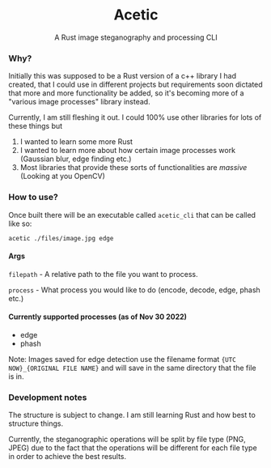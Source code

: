 <h1 align="center">Acetic</h1>
<p align="center">A Rust image steganography and processing CLI</p>

### Why?
Initially this was supposed to be a Rust version of a c++ library I had created, that I could use in different 
projects but requirements soon dictated that more and more functionality be added, so it's becoming more of a "various 
image processes" library instead.

Currently, I am still fleshing it out. I could 100% use other libraries for lots of these things but
1. I wanted to learn some more Rust
2. I wanted to learn more about how certain image processes work (Gaussian blur, edge finding etc.)
3. Most libraries that provide these sorts of functionalities are _massive_ (Looking at you OpenCV)

### How to use?
Once built there will be an executable called `acetic_cli` that can be called like so:

```shell
acetic ./files/image.jpg edge
```

#### Args
`filepath` - A relative path to the file you want to process.

`process` - What process you would like to do (encode, decode, edge, phash etc.)

#### Currently supported processes (as of Nov 30 2022)
- edge
- phash

Note: Images saved for edge detection use the filename format `{UTC NOW}_{ORIGINAL FILE NAME}` and will save in the 
same directory that the file is in.

### Development notes

The structure is subject to change. I am still learning Rust and how best to structure things.

Currently, the steganographic operations will be split by file type (PNG, JPEG) due to the fact that the operations will
be different for each file type in order to achieve the best results.